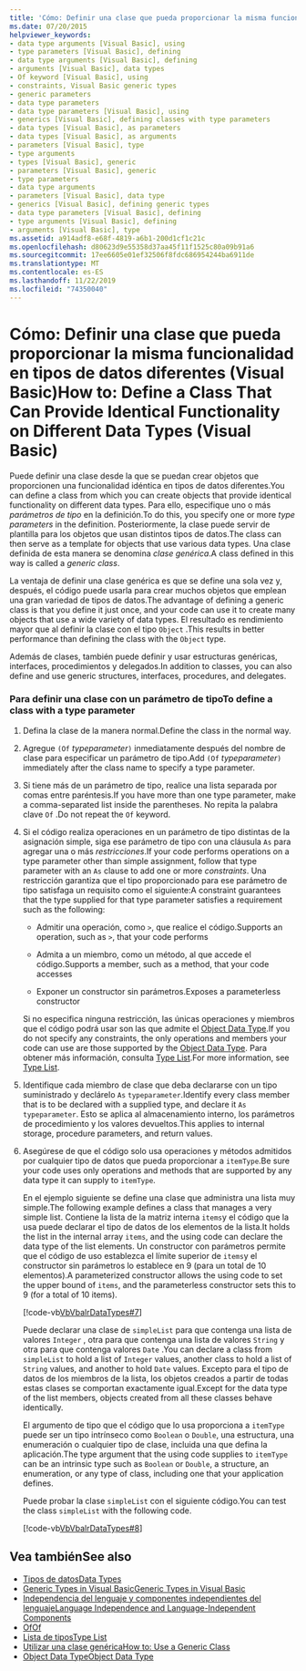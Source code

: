 ```yaml
---
title: 'Cómo: Definir una clase que pueda proporcionar la misma funcionalidad en tipos de datos diferentes'
ms.date: 07/20/2015
helpviewer_keywords:
- data type arguments [Visual Basic], using
- type parameters [Visual Basic], defining
- data type arguments [Visual Basic], defining
- arguments [Visual Basic], data types
- Of keyword [Visual Basic], using
- constraints, Visual Basic generic types
- generic parameters
- data type parameters
- data type parameters [Visual Basic], using
- generics [Visual Basic], defining classes with type parameters
- data types [Visual Basic], as parameters
- data types [Visual Basic], as arguments
- parameters [Visual Basic], type
- type arguments
- types [Visual Basic], generic
- parameters [Visual Basic], generic
- type parameters
- data type arguments
- parameters [Visual Basic], data type
- generics [Visual Basic], defining generic types
- data type parameters [Visual Basic], defining
- type arguments [Visual Basic], defining
- arguments [Visual Basic], type
ms.assetid: a914adf8-e68f-4819-a6b1-200d1cf1c21c
ms.openlocfilehash: d80623d9e55358d37aa45f11f1525c80a09b91a6
ms.sourcegitcommit: 17ee6605e01ef32506f8fdc686954244ba6911de
ms.translationtype: MT
ms.contentlocale: es-ES
ms.lasthandoff: 11/22/2019
ms.locfileid: "74350040"
---
```

# <a name="how-to-define-a-class-that-can-provide-identical-functionality-on-different-data-types-visual-basic"></a><span data-ttu-id="61d8a-102">Cómo: Definir una clase que pueda proporcionar la misma funcionalidad en tipos de datos diferentes (Visual Basic)</span><span class="sxs-lookup"><span data-stu-id="61d8a-102">How to: Define a Class That Can Provide Identical Functionality on Different Data Types (Visual Basic)</span></span>
<span data-ttu-id="61d8a-103">Puede definir una clase desde la que se puedan crear objetos que proporcionen una funcionalidad idéntica en tipos de datos diferentes.</span><span class="sxs-lookup"><span data-stu-id="61d8a-103">You can define a class from which you can create objects that provide identical functionality on different data types.</span></span> <span data-ttu-id="61d8a-104">Para ello, especifique uno o más *parámetros de tipo* en la definición.</span><span class="sxs-lookup"><span data-stu-id="61d8a-104">To do this, you specify one or more *type parameters* in the definition.</span></span> <span data-ttu-id="61d8a-105">Posteriormente, la clase puede servir de plantilla para los objetos que usan distintos tipos de datos.</span><span class="sxs-lookup"><span data-stu-id="61d8a-105">The class can then serve as a template for objects that use various data types.</span></span> <span data-ttu-id="61d8a-106">Una clase definida de esta manera se denomina *clase genérica*.</span><span class="sxs-lookup"><span data-stu-id="61d8a-106">A class defined in this way is called a *generic class*.</span></span>  
  
 <span data-ttu-id="61d8a-107">La ventaja de definir una clase genérica es que se define una sola vez y, después, el código puede usarla para crear muchos objetos que emplean una gran variedad de tipos de datos.</span><span class="sxs-lookup"><span data-stu-id="61d8a-107">The advantage of defining a generic class is that you define it just once, and your code can use it to create many objects that use a wide variety of data types.</span></span> <span data-ttu-id="61d8a-108">El resultado es rendimiento mayor que al definir la clase con el tipo `Object` .</span><span class="sxs-lookup"><span data-stu-id="61d8a-108">This results in better performance than defining the class with the `Object` type.</span></span>  
  
 <span data-ttu-id="61d8a-109">Además de clases, también puede definir y usar estructuras genéricas, interfaces, procedimientos y delegados.</span><span class="sxs-lookup"><span data-stu-id="61d8a-109">In addition to classes, you can also define and use generic structures, interfaces, procedures, and delegates.</span></span>  
  
### <a name="to-define-a-class-with-a-type-parameter"></a><span data-ttu-id="61d8a-110">Para definir una clase con un parámetro de tipo</span><span class="sxs-lookup"><span data-stu-id="61d8a-110">To define a class with a type parameter</span></span>  
  
1. <span data-ttu-id="61d8a-111">Defina la clase de la manera normal.</span><span class="sxs-lookup"><span data-stu-id="61d8a-111">Define the class in the normal way.</span></span>  
  
2. <span data-ttu-id="61d8a-112">Agregue `(Of` *typeparameter*`)` inmediatamente después del nombre de clase para especificar un parámetro de tipo.</span><span class="sxs-lookup"><span data-stu-id="61d8a-112">Add `(Of` *typeparameter*`)` immediately after the class name to specify a type parameter.</span></span>  
  
3. <span data-ttu-id="61d8a-113">Si tiene más de un parámetro de tipo, realice una lista separada por comas entre paréntesis.</span><span class="sxs-lookup"><span data-stu-id="61d8a-113">If you have more than one type parameter, make a comma-separated list inside the parentheses.</span></span> <span data-ttu-id="61d8a-114">No repita la palabra clave `Of` .</span><span class="sxs-lookup"><span data-stu-id="61d8a-114">Do not repeat the `Of` keyword.</span></span>  
  
4. <span data-ttu-id="61d8a-115">Si el código realiza operaciones en un parámetro de tipo distintas de la asignación simple, siga ese parámetro de tipo con una cláusula `As` para agregar una o más *restricciones*.</span><span class="sxs-lookup"><span data-stu-id="61d8a-115">If your code performs operations on a type parameter other than simple assignment, follow that type parameter with an `As` clause to add one or more *constraints*.</span></span> <span data-ttu-id="61d8a-116">Una restricción garantiza que el tipo proporcionado para ese parámetro de tipo satisfaga un requisito como el siguiente:</span><span class="sxs-lookup"><span data-stu-id="61d8a-116">A constraint guarantees that the type supplied for that type parameter satisfies a requirement such as the following:</span></span>  
  
    - <span data-ttu-id="61d8a-117">Admitir una operación, como `>`, que realice el código.</span><span class="sxs-lookup"><span data-stu-id="61d8a-117">Supports an operation, such as `>`, that your code performs</span></span>  
  
    - <span data-ttu-id="61d8a-118">Admita a un miembro, como un método, al que accede el código.</span><span class="sxs-lookup"><span data-stu-id="61d8a-118">Supports a member, such as a method, that your code accesses</span></span>  
  
    - <span data-ttu-id="61d8a-119">Exponer un constructor sin parámetros.</span><span class="sxs-lookup"><span data-stu-id="61d8a-119">Exposes a parameterless constructor</span></span>  
  
     <span data-ttu-id="61d8a-120">Si no especifica ninguna restricción, las únicas operaciones y miembros que el código podrá usar son las que admite el [Object Data Type](../../../../visual-basic/language-reference/data-types/object-data-type.md).</span><span class="sxs-lookup"><span data-stu-id="61d8a-120">If you do not specify any constraints, the only operations and members your code can use are those supported by the [Object Data Type](../../../../visual-basic/language-reference/data-types/object-data-type.md).</span></span> <span data-ttu-id="61d8a-121">Para obtener más información, consulta [Type List](../../../../visual-basic/language-reference/statements/type-list.md).</span><span class="sxs-lookup"><span data-stu-id="61d8a-121">For more information, see [Type List](../../../../visual-basic/language-reference/statements/type-list.md).</span></span>  
  
5. <span data-ttu-id="61d8a-122">Identifique cada miembro de clase que deba declararse con un tipo suministrado y declárelo `As` `typeparameter`.</span><span class="sxs-lookup"><span data-stu-id="61d8a-122">Identify every class member that is to be declared with a supplied type, and declare it `As` `typeparameter`.</span></span> <span data-ttu-id="61d8a-123">Esto se aplica al almacenamiento interno, los parámetros de procedimiento y los valores devueltos.</span><span class="sxs-lookup"><span data-stu-id="61d8a-123">This applies to internal storage, procedure parameters, and return values.</span></span>  
  
6. <span data-ttu-id="61d8a-124">Asegúrese de que el código solo usa operaciones y métodos admitidos por cualquier tipo de datos que pueda proporcionar a `itemType`.</span><span class="sxs-lookup"><span data-stu-id="61d8a-124">Be sure your code uses only operations and methods that are supported by any data type it can supply to `itemType`.</span></span>  
  
     <span data-ttu-id="61d8a-125">En el ejemplo siguiente se define una clase que administra una lista muy simple.</span><span class="sxs-lookup"><span data-stu-id="61d8a-125">The following example defines a class that manages a very simple list.</span></span> <span data-ttu-id="61d8a-126">Contiene la lista de la matriz interna `items`y el código que la usa puede declarar el tipo de datos de los elementos de la lista.</span><span class="sxs-lookup"><span data-stu-id="61d8a-126">It holds the list in the internal array `items`, and the using code can declare the data type of the list elements.</span></span> <span data-ttu-id="61d8a-127">Un constructor con parámetros permite que el código de uso establezca el límite superior de `items`y el constructor sin parámetros lo establece en 9 (para un total de 10 elementos).</span><span class="sxs-lookup"><span data-stu-id="61d8a-127">A parameterized constructor allows the using code to set the upper bound of `items`, and the parameterless constructor sets this to 9 (for a total of 10 items).</span></span>  
  
     [!code-vb[VbVbalrDataTypes#7](~/samples/snippets/visualbasic/VS_Snippets_VBCSharp/VbVbalrDataTypes/VB/Class1.vb#7)]  
  
     <span data-ttu-id="61d8a-128">Puede declarar una clase de `simpleList` para que contenga una lista de valores `Integer` , otra para que contenga una lista de valores `String` y otra para que contenga valores `Date` .</span><span class="sxs-lookup"><span data-stu-id="61d8a-128">You can declare a class from `simpleList` to hold a list of `Integer` values, another class to hold a list of `String` values, and another to hold `Date` values.</span></span> <span data-ttu-id="61d8a-129">Excepto para el tipo de datos de los miembros de la lista, los objetos creados a partir de todas estas clases se comportan exactamente igual.</span><span class="sxs-lookup"><span data-stu-id="61d8a-129">Except for the data type of the list members, objects created from all these classes behave identically.</span></span>  
  
     <span data-ttu-id="61d8a-130">El argumento de tipo que el código que lo usa proporciona a `itemType` puede ser un tipo intrínseco como `Boolean` o `Double`, una estructura, una enumeración o cualquier tipo de clase, incluida una que defina la aplicación.</span><span class="sxs-lookup"><span data-stu-id="61d8a-130">The type argument that the using code supplies to `itemType` can be an intrinsic type such as `Boolean` or `Double`, a structure, an enumeration, or any type of class, including one that your application defines.</span></span>  
  
     <span data-ttu-id="61d8a-131">Puede probar la clase `simpleList` con el siguiente código.</span><span class="sxs-lookup"><span data-stu-id="61d8a-131">You can test the class `simpleList` with the following code.</span></span>  
  
     [!code-vb[VbVbalrDataTypes#8](~/samples/snippets/visualbasic/VS_Snippets_VBCSharp/VbVbalrDataTypes/VB/Class1.vb#8)]  
  
## <a name="see-also"></a><span data-ttu-id="61d8a-132">Vea también</span><span class="sxs-lookup"><span data-stu-id="61d8a-132">See also</span></span>

- [<span data-ttu-id="61d8a-133">Tipos de datos</span><span class="sxs-lookup"><span data-stu-id="61d8a-133">Data Types</span></span>](../../../../visual-basic/programming-guide/language-features/data-types/index.md)
- [<span data-ttu-id="61d8a-134">Generic Types in Visual Basic</span><span class="sxs-lookup"><span data-stu-id="61d8a-134">Generic Types in Visual Basic</span></span>](../../../../visual-basic/programming-guide/language-features/data-types/generic-types.md)
- [<span data-ttu-id="61d8a-135">Independencia del lenguaje y componentes independientes del lenguaje</span><span class="sxs-lookup"><span data-stu-id="61d8a-135">Language Independence and Language-Independent Components</span></span>](../../../../standard/language-independence-and-language-independent-components.md)
- [<span data-ttu-id="61d8a-136">Of</span><span class="sxs-lookup"><span data-stu-id="61d8a-136">Of</span></span>](../../../../visual-basic/language-reference/statements/of-clause.md)
- [<span data-ttu-id="61d8a-137">Lista de tipos</span><span class="sxs-lookup"><span data-stu-id="61d8a-137">Type List</span></span>](../../../../visual-basic/language-reference/statements/type-list.md)
- [<span data-ttu-id="61d8a-138">Utilizar una clase genérica</span><span class="sxs-lookup"><span data-stu-id="61d8a-138">How to: Use a Generic Class</span></span>](../../../../visual-basic/programming-guide/language-features/data-types/how-to-use-a-generic-class.md)
- [<span data-ttu-id="61d8a-139">Object Data Type</span><span class="sxs-lookup"><span data-stu-id="61d8a-139">Object Data Type</span></span>](../../../../visual-basic/language-reference/data-types/object-data-type.md)
